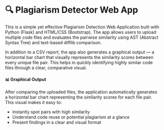 # 🔍 Plagiarism Detector Web App
 
This is a simple yet effective Plagiarism Detection Web Application built with Python (Flask) and HTML/CSS (Bootstrap). The app allows users to upload multiple code files and evaluates the pairwise similarity using AST (Abstract Syntax Tree) and text-based difflib comparison.

In addition to a CSV report, the app also generates a graphical output — a horizontal bar chart that visually represents the similarity scores between every unique file pair. This helps in quickly identifying highly similar code files through a clear, comparative visual.

#### 📊 Graphical Output
After comparing the uploaded files, the application automatically generates a horizontal bar chart representing the similarity scores for each file pair. This visual makes it easy to:
- Instantly spot pairs with high similarity
- Understand code reuse or potential plagiarism at a glance
- Present findings in a clear and visual format
  
